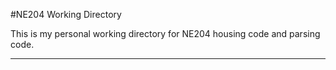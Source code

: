 #NE204 Working Directory

This is my personal working directory for NE204 housing code and parsing code.

----